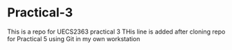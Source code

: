 # Practical-3
This is a repo for UECS2363 practical 3
THis line is added after cloning repo for Practical 5
using Git in my own workstation

